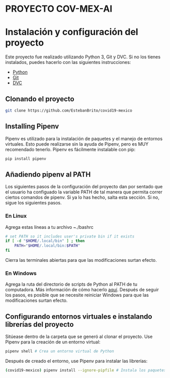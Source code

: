 # PROYECTO COV-MEX-AI

# Instalación y configuración del proyecto

Este proyecto fue realizado utilizando Python 3, Git y DVC. Si no los tienes instalados, puedes hacerlo con las siguientes instrucciones:

* [Python](https://realpython.com/installing-python/)
* [Git](https://www.atlassian.com/git/tutorials/install-git)
* [DVC](https://dvc.org/)

## Clonando el proyecto

```bash
git clone https://github.com/EstebanBrito/covid19-mexico
```

## Installing Pipenv

Pipenv es utilizado para la instalación de paquetes y el manejo de entornos virtuales. Esto puede realizarse sin la ayuda de Pipenv, pero es MUY recomendado tenerlo. Pipenv es fácilmente instalable con pip:

```bash
pip install pipenv
```

## Añadiendo pipenv al PATH

Los siguientes pasos de la configuración del proyecto dan por sentado que el usuario ha configuado la variable PATH  de tal manera que permita correr ciertos comandos de pipenv. Si ya lo has hecho, salta esta sección. Si no, sigue los siguientes pasos.

### En Linux

Agrega estas líneas a tu archivo ~./bashrc

```bash
# set PATH so it includes user's private bin if it exists
if [ -d "$HOME/.local/bin" ] ; then
    PATH="$HOME/.local/bin:$PATH"
fi
```

Cierra las terminales abiertas para que las modificaciones surtan efecto.

### En Windows

Agrega la ruta del directorio de scripts de Python al PATH de tu computadora. Más información de cómo hacerlo [aquí](). Después de seguir los pasos, es posible que se necesite reiniciar Windows para que las modificaciones surtan efecto.

## Configurando entornos virtuales e instalando librerías del proyecto

Sitúease dentro de la carpeta que se generó al clonar el proyecto. Use Pipenv para la creación de un entorno virtual:

```bash
pipenv shell # Crea un entorno virtual de Python
```

Después de creado el entorno, use Pipenv para instalar las librerías:

```bash
(covid19-mexico) pipenv install --ignore-pipfile # Instala los paquetes necesarios para el proyecto
```
